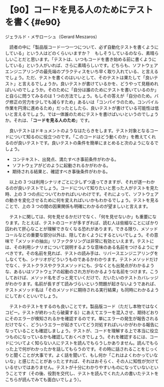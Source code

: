 # 【90】コードを見る人のためにテストを書く{#e90}

<div class="author">ジェラルド・メサローシュ（Gerard Meszaros）</div>

　読者の中に「製品版コード一つ一つについて、必ず自動化テストを書くようにしている」という人はどのくらいいますか？　もしそうしているのなら、素晴らしいことだと思います。「テストは、いつもコードを書き始める前に書くようにしている」という人がいれば、さらに素晴らしいです。どちらも、ソフトウェアエンジニアリングの最先端のプラクティスをいち早く取り入れている、と言えるでしょう。ただ、テストを書くのはいいとして、そのテストは果たして「良いテスト」と言えるでしょうか。良いテストが書けているかを、どうやって見極めればいいのでしょうか。そのために「自分は誰のためにテストを書いているのか」と自らに問うてみるのは 1 つの方法でしょう。もしその答えが「自分のため。バグ修正の労力を少しでも減らすため」あるいは「コンパイラのため。コンパイル作業を円滑に進めるため」だったとしたら、良いテストが書けている可能性は低いと言えるでしょう。では一体誰のためにテストを書けばいいというのでしょうか。それは、「**コードを見る人のため**」です。

　良いテストはドキュメントのようなはたらきをします。テスト対象となるコードについて知るのに役立つのです。「このコードはどう動くのか」を教えてくれるのが良いテストです。良いテストの条件を簡単にまとめると次のようになるでしょう。

* コンテキスト、出発点、満たすべき事前条件がわかる。
* ソフトウェアがどのように起動されるかがわかる。
* 期待される結果と、確認すべき事後条件がわかる。

　以上の 3 つは利用シナリオごとに少しずつ違ってきますが、それが逐一わかるのが良いテストでしょう。コードについて知りたいと思った人がテストを見た時、上の 3 つの点についてわかればいいわけです。それによって、ソフトウェアの動きを変化させるために何を変えればいいかもわかるでしょう。テストを見ることで、上の 3 つの間の因果関係も明確にわかるのが望ましいと言えます。

　テストに関しては、何を見せるかだけでなく、「何を見せないか」も重要になります。たとえば、テストのコードが多すぎれば、読む人は些細なことにばかり囚われて肝心なことが理解できなくなる恐れがあります。できる限り、メソッドコールなどの重要な部分以外は、隠しておくようにするといいでしょう。その意味で「メソッドの抽出」リファクタリングは非常に有効といえます。テストには、その利用シナリオについて説明するような意味のある名前をつけるようにすべきです。その名前を見れば、テストの読み手は、リバースエンジニアリングをしなくても、シナリオがどういうものであるかわかります。テストメソッドだけでなく、テストクラスやクラスメソッドにも、少なくとも出発点がわかるような、あるいはソフトウェアの起動のされ方がわかるような名前をつけます。こうしておけば、メソッド名をざっと見ていくだけで、だいたいのテストカバレッジがわかります。名前が長すぎて読みづらいという問題が起きないようであれば、テストメソッド名は「そのメソッドに期待される実行結果」も同時にわかるようにしておくといいでしょう。

　テストのテストをするのも良いことです。製品版コード（ただし本物ではなくコピー。テストが終わったら破棄する）にあえてエラーを混入させ、期待どおりにそのエラーが検知されるかを確認するのです。単にエラーの発生が報告されるだけでなく、どういうエラーが起きていてどう対処すればいいかがわかる報告になっていることも確認しましょう。テストが、コードを理解する上で本当に役立つものになっているかも確認しておくべきでしょう。それを確認するには、コードについてよく知らない人にテストを読んでもらうしかありません。読んでもらった上で何がわかったかを話してもらうのです。その時に話されることをじっくりと聞くことが大事です。よく話を聞いて、もし何か「これはよくわかっていないな」と感じたことがあったとすれば、それはおそらく、その人に知性が欠けているせいではありません。テストが十分にわかりやすいものになっていないということです（その後、役割を交代し、テストを読んでくれた人の書いたテストをこちらが読んでみても面白いでしょう）。
